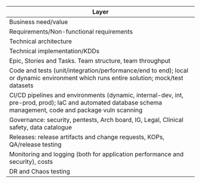 |Layer|
|-------|
|Business need/value|
|Requirements/Non-functional requirements|
|Technical architecture|
|Technical implementation/KDDs|
|Epic, Stories and Tasks.  Team structure, team throughput|
|Code and tests (unit/integration/performance/end to end); local or dynamic environment which runs entire solution; mock/test datasets|
|CI/CD pipelines and environments (dynamic, internal-dev, int, pre-prod, prod); IaC and automated database schema management, code and package vuln scanning|
|Governance: security, pentests, Arch board,  IG, Legal, Clinical safety, data catalogue|
|Releases: release artifacts and change requests, KOPs, QA/release testing|
|Monitoring and logging (both for application performance and security), costs|
|DR and Chaos testing|

